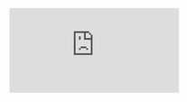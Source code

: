 ![Image of cute puppy](https://www.freepik.es/psd-gratis/adorable-beagle-cachorro-solo-retrato_3730322.htm#page=1&query=cute%20puppy&position=9)
